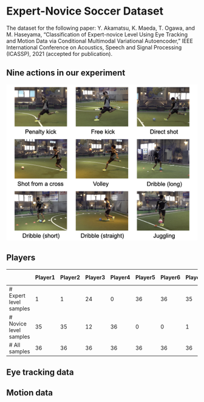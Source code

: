 # Expert-Novice Soccer Dataset

The dataset for the following paper:
Y. Akamatsu, K. Maeda, T. Ogawa, and M. Haseyama, “Classification of Expert-novice Level Using Eye Tracking and Motion Data via Conditional Multimodal Variational Autoencoder,” IEEE International Conference on Acoustics, Speech and Signal Processing (ICASSP), 2021 (accepted for publication).

## Nine actions in our experiment
![Image 1](Experiment.png)

## Players

|       |Player1|Player2|Player3|Player4|Player5|Player6|Player7|Player8|All players|
| ------------- | ------------- | ------------- | ------------- | ------------- | ------------- | ------------- | ------------- | ------------- | ------------- |
| # Expert level samples | 1 | 1 | 24 | 0 | 36 | 36 | 35 | 36 | 169 |
| # Novice level samples  | 35 | 35 | 12 | 36 | 0 | 0 | 1 | 0 | 119 |
| # All samples  | 36 | 36 | 36 | 36 | 36 | 36 | 36 | 36 | 288 |

## Eye tracking data

## Motion data
